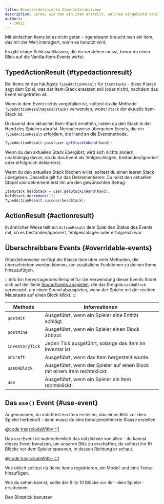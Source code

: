 ```yaml
---
title: Benutzerdefinierte Item-Interaktionen
description: Lerne, wie man ein Item erstellt, welches eingebaute Vanilla Events nutzt.
authors:
  - IMB11
---
```


Mit einfachen Items ist es nicht getan - irgendwann braucht man ein Item, das mit der Welt interagiert, wenn es benutzt wird.

Es gibt einige Schlüsselklassen, die du verstehen musst, bevor du einen Blick auf die Vanilla-Item-Events wirfst.

## TypedActionResult {#typedactionresult}

Bei Items ist das häufigste `TypedActionResult` für `ItemStacks` - diese Klasse sagt dem Spiel, was der Item-Stack ersetzen soll (oder nicht), nachdem das Event eingetreten ist.

Wenn in dem Event nichts vorgefallen ist, solltest du die Methode `TypedActionResult#pass(stack)` verwenden, wobei `stack` der aktuelle Item-Stack ist.

Du kannst den aktuellen Item-Stack ermitteln, indem du den Stack in der Hand des Spielers abrufst. Normalerweise übergeben Events, die ein `TypedActionResult` erfordern, die Hand an die Eventmethode.

```java
TypedActionResult.pass(user.getStackInHand(hand))
```

Wenn du den aktuellen Stack übergibst, wird sich nichts ändern, unabhängig davon, ob du das Event als fehlgeschlagen, bestanden/ignoriert oder erfolgreich deklarierst.

Wenn du den aktuellen Stack löschen willst, solltest du einen leeren Stack übergeben. Dasselbe gilt für das Dekrementieren: Du holst den aktuellen Stapel und dekrementierst ihn um den gewünschten Betrag:

```java
ItemStack heldStack = user.getStackInHand(hand);
heldStack.decrement(1);
TypedActionResult.success(heldStack);
```

## ActionResult {#actionresult}

In ähnlicher Weise teilt ein `ActionResult` dem Spiel den Status des Events mit, ob es bestanden/ignoriert, fehlgeschlagen oder erfolgreich war.

## Überschreibbare Events {#overridable-events}

Glücklicherweise verfügt die Klasse Item über viele Methoden, die überschrieben werden können, um zusätzliche Funktionen zu deinen Items hinzuzufügen.

:::info
Ein hervorragendes Beispiel für die Verwendung dieser Events findet sich auf der Seite [SoundEvents abspielen](../sounds/using-sounds), die das Ereignis `useOnBlock` verwendet, um einen Sound abzuspielen, wenn der Spieler mit der rechten Maustaste auf einen Block klickt.
:::

| Methode         | Informationen                                                                             |
| --------------- | ----------------------------------------------------------------------------------------- |
| `postHit`       | Ausgeführt, wenn ein Spieler eine Entität schlägt.                        |
| `postMine`      | Ausgeführt, wenn ein Spieler einen Block abbaut.                          |
| `inventoryTick` | Jeden Tick ausgeführt, solange das Item im Inventar ist.                  |
| `onCraft`       | Ausgeführt, wenn das Item hergestellt wurde.                              |
| `useOnBlock`    | Ausgeführt, wenn der Spieler auf einen Block mit einem Item rechtsklickt. |
| `use`           | Ausgeführt, wenn ein Spieler ein Item rechtsklickt.                       |

## Das `use()` Event {#use-event}

Angenommen, du möchtest ein Item erstellen, das einen Blitz vor dem Spieler herbeiruft - dann musst du eine benutzerdefinierte Klasse erstellen.

@[code transcludeWith=:::1](@/reference/1.21.4/src/main/java/com/example/docs/item/custom/LightningStick.java)

Das `use`-Event ist wahrscheinlich das nützlichste von allen - du kannst dieses Event benutzen, um unseren Blitz zu erschaffen, du solltest ihn 10 Blöcke vor dem Spieler spawnen, in dessen Richtung er schaut.

@[code transcludeWith=:::1](@/reference/1.21.4/src/main/java/com/example/docs/item/custom/LightningStick.java)

Wie üblich solltest du deine Items registrieren, ein Modell und eine Textur hinzufügen.

Wie du sehen kannst, sollte der Blitz 10 Blöcke vor dir - dem Spieler - erscheinen.

<VideoPlayer src="/assets/develop/items/custom_items_0.webm">Den Blitzstick benutzen</VideoPlayer>
